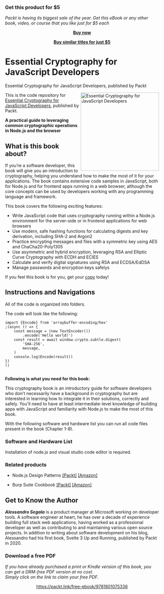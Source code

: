 
### Get this product for $5

<i>Packt is having its biggest sale of the year. Get this eBook or any other book, video, or course that you like just for $5 each</i>


<b><p align='center'>[Buy now](https://packt.link/9781801075336)</p></b>


<b><p align='center'>[Buy similar titles for just $5](https://subscription.packtpub.com/search)</p></b>


# Essential Cryptography for JavaScript Developers
Essential Cryptography for JavaScript Developers, published by Packt

<a href="https://www.packtpub.com/product/essential-cryptography-for-javascript-developers/9781801075336"><img src="https://static.packt-cdn.com/products/9781801075336/cover/smaller" alt="Essential Cryptography for JavaScript Developers" height="256px" align="right"></a>

This is the code repository for [Essential Cryptography for JavaScript Developers](https://www.packtpub.com/product/essential-cryptography-for-javascript-developers/9781801075336), published by Packt.

**A practical guide to leveraging common cryptographic operations in Node.js and the browser**

## What is this book about?
If you’re a software developer, this book will give you an introduction to cryptography, helping you understand how to make the most of it for your applications. The book contains extensive code samples in JavaScript, both for Node.js and for frontend apps running in a web browser, although the core concepts can be used by developers working with any programming language and framework.

This book covers the following exciting features: 
* Write JavaScript code that uses cryptography running within a Node.js environment for the server-side or in frontend applications for web browsers
* Use modern, safe hashing functions for calculating digests and key derivation, including SHA-2 and Argon2
* Practice encrypting messages and files with a symmetric key using AES and ChaCha20-Poly1305
* Use asymmetric and hybrid encryption, leveraging RSA and Elliptic Curve Cryptography with ECDH and ECIES
* Calculate and verify digital signatures using RSA and ECDSA/EdDSA
* Manage passwords and encryption keys safelys

If you feel this book is for you, get your [copy](https://www.amazon.com/Essential-Cryptography-JavaScript-Developers-cryptographic-dp-1801075336/dp/1801075336/ref=mt_other?_encoding=UTF8&me=&qid=) today!

## Instructions and Navigations
All of the code is organized into folders.

The code will look like the following:
```
import {Encode} from 'arraybuffer-encoding/hex'
;(async () => {
    const message = (new TextEncoder())
        .encode('Hello world!')
    const result = await window.crypto.subtle.digest(
        'SHA-256',
        message,
    )
    console.log(Encode(result))
})
()


```
**Following is what you need for this book:**

This cryptography book is an introductory guide for software developers who don’t necessarily have a background in cryptography but are interested in learning how to integrate it in their solutions, correctly and safely. You'll need to have at least intermediate-level knowledge of building apps with JavaScript and familiarity with Node.js to make the most of this book.

With the following software and hardware list you can run all code files present in the book (Chapter 1-8).

### Software and Hardware List

Installation  of node.js and visual studio code editor is required.

### Related products <Other books you may enjoy>
* Node.js Design Patterns [[Packt]](https://www.packtpub.com/product/node-js-design-patterns/9781783287314) [[Amazon]](https://www.amazon.in/Node-js-Design-Patterns-production-grade-applications/dp/1839214112/ref=asc_df_1839214112/?tag=googleshopdes-21&linkCode=df0&hvadid=397084287320&hvpos=&hvnetw=g&hvrand=2709659952117084373&hvpone=&hvptwo=&hvqmt=&hvdev=c&hvdvcmdl=&hvlocint=&hvlocphy=9303006&hvtargid=pla-932579373733&psc=1&ext_vrnc=hi)

* Burp Suite Cookbook [[Packt]](https://www.packtpub.com/product/burp-suite-cookbook/9781789531732) [[Amazon]](https://www.amazon.in/Burp-Suite-Cookbook-Practical-penetration/dp/178953173X/ref=asc_df_178953173X/?tag=googleshopdes-21&linkCode=df0&hvadid=396986908032&hvpos=&hvnetw=g&hvrand=12723002900432584008&hvpone=&hvptwo=&hvqmt=&hvdev=c&hvdvcmdl=&hvlocint=&hvlocphy=9303006&hvtargid=pla-562430560680&psc=1&ext_vrnc=hiC)

## Get to Know the Author
  
***Alessandro Segala*** is a product manager at Microsoft working on developer tools. A software engineer at heart, he has over a decade of experience building full stack web applications, having worked as a professional developer as well as contributing to and maintaining various open source projects. In addition to writing about software development on his blog, Alessandro had his first book, Svelte 3 Up and Running, published by Packt in 2020.


### Download a free PDF

 <i>If you have already purchased a print or Kindle version of this book, you can get a DRM-free PDF version at no cost.<br>Simply click on the link to claim your free PDF.</i>
<p align="center"> <a href="https://packt.link/free-ebook/9781801075336">https://packt.link/free-ebook/9781801075336 </a> </p>